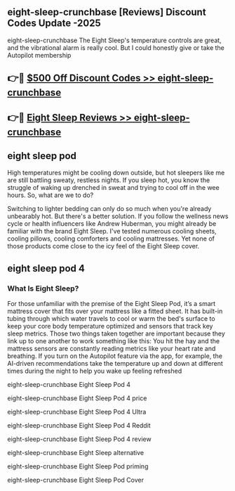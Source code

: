 ## eight-sleep-crunchbase [Reviews​] Discount Codes Update -2025

eight-sleep-crunchbase The Eight Sleep's temperature controls are great, and the vibrational alarm is really cool. But I could honestly give or take the Autopilot membership

## 👉🔴 [$500 Off Discount Codes >> eight-sleep-crunchbase](http://download.freeplayer.one?title=eight-sleep-crunchbase&ref=18-ES)

## 👉🔴 [Eight Sleep Reviews >> eight-sleep-crunchbase](http://download.freeplayer.one?title=eight-sleep-crunchbase&ref=18-ES)

## eight sleep pod

High temperatures might be cooling down outside, but hot sleepers like me are still battling sweaty, restless nights. If you sleep hot, you know the struggle of waking up drenched in sweat and trying to cool off in the wee hours. So, what are we to do?

Switching to lighter bedding can only do so much when you're already unbearably hot. But there's a better solution. If you follow the wellness news cycle or health influencers like Andrew Huberman, you might already be familiar with the brand Eight Sleep. I've tested numerous cooling sheets, cooling pillows, cooling comforters and cooling mattresses. Yet none of those products come close to the icy feel of the Eight Sleep cover.

## eight sleep pod 4

### What Is Eight Sleep?

For those unfamiliar with the premise of the Eight Sleep Pod, it’s a smart mattress cover that fits over your mattress like a fitted sheet. It has built-in tubing through which water travels to cool or warm the bed's surface to keep your core body temperature optimized and sensors that track key sleep metrics. Those two things taken together are important because they link up to one another to work something like this: You hit the hay and the mattress sensors are constantly reading metrics like your heart rate and breathing. If you turn on the Autopilot feature via the app, for example, the AI-driven recommendations take the temperature up and down at different times during the night to help you wake up feeling refreshed

eight-sleep-crunchbase Eight Sleep Pod 4

eight-sleep-crunchbase Eight Sleep Pod 4 price

eight-sleep-crunchbase Eight Sleep Pod 4 Ultra

eight-sleep-crunchbase Eight Sleep Pod 4 Reddit

eight-sleep-crunchbase Eight Sleep Pod 4 review

eight-sleep-crunchbase Eight Sleep alternative

eight-sleep-crunchbase Eight Sleep Pod priming

eight-sleep-crunchbase Eight Sleep Pod Cover